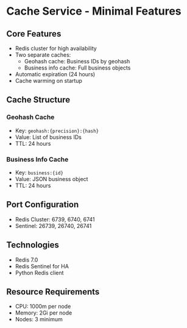 # Cache Service - Minimal Features

## Core Features
- Redis cluster for high availability
- Two separate caches:
  - Geohash cache: Business IDs by geohash
  - Business info cache: Full business objects
- Automatic expiration (24 hours)
- Cache warming on startup

## Cache Structure
### Geohash Cache
- Key: `geohash:{precision}:{hash}`
- Value: List of business IDs
- TTL: 24 hours

### Business Info Cache
- Key: `business:{id}`
- Value: JSON business object
- TTL: 24 hours

## Port Configuration
- Redis Cluster: 6739, 6740, 6741
- Sentinel: 26739, 26740, 26741

## Technologies
- Redis 7.0
- Redis Sentinel for HA
- Python Redis client

## Resource Requirements
- CPU: 1000m per node
- Memory: 2Gi per node
- Nodes: 3 minimum
